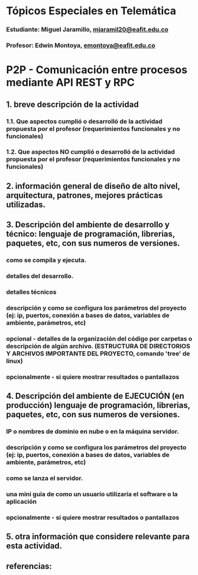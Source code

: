 # Tópicos Especiales en Telemática

### Estudiante: Miguel Jaramillo, mjaramil20@eafit.edu.co

### Profesor: Edwin Montoya, emontoya@eafit.edu.co

# P2P - Comunicación entre procesos mediante API REST y RPC

## 1. breve descripción de la actividad

### 1.1. Que aspectos cumplió o desarrolló de la actividad propuesta por el profesor (requerimientos funcionales y no funcionales)

### 1.2. Que aspectos NO cumplió o desarrolló de la actividad propuesta por el profesor (requerimientos funcionales y no funcionales)

## 2. información general de diseño de alto nivel, arquitectura, patrones, mejores prácticas utilizadas.

## 3. Descripción del ambiente de desarrollo y técnico: lenguaje de programación, librerias, paquetes, etc, con sus numeros de versiones.

### como se compila y ejecuta.
### detalles del desarrollo.
### detalles técnicos
### descripción y como se configura los parámetros del proyecto (ej: ip, puertos, conexión a bases de datos, variables de ambiente, parámetros, etc)
### opcional - detalles de la organización del código por carpetas o descripción de algún archivo. (ESTRUCTURA DE DIRECTORIOS Y ARCHIVOS IMPORTANTE DEL PROYECTO, comando 'tree' de linux)
 
### opcionalmente - si quiere mostrar resultados o pantallazos 

## 4. Descripción del ambiente de EJECUCIÓN (en producción) lenguaje de programación, librerias, paquetes, etc, con sus numeros de versiones.

### IP o nombres de dominio en nube o en la máquina servidor.

### descripción y como se configura los parámetros del proyecto (ej: ip, puertos, conexión a bases de datos, variables de ambiente, parámetros, etc)

### como se lanza el servidor.

### una mini guia de como un usuario utilizaría el software o la aplicación

### opcionalmente - si quiere mostrar resultados o pantallazos 

## 5. otra información que considere relevante para esta actividad.

## referencias:
